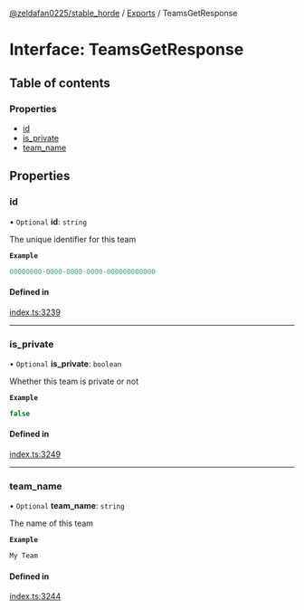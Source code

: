 [@zeldafan0225/stable_horde](../README.md) / [Exports](../modules.md) / TeamsGetResponse

# Interface: TeamsGetResponse

## Table of contents

### Properties

- [id](TeamsGetResponse.md#id)
- [is\_private](TeamsGetResponse.md#is_private)
- [team\_name](TeamsGetResponse.md#team_name)

## Properties

### id

• `Optional` **id**: `string`

The unique identifier for this team

**`Example`**

```ts
00000000-0000-0000-0000-000000000000
```

#### Defined in

[index.ts:3239](https://github.com/ZeldaFan0225/stable_horde/blob/c25ea19/index.ts#L3239)

___

### is\_private

• `Optional` **is\_private**: `boolean`

Whether this team is private or not

**`Example`**

```ts
false
```

#### Defined in

[index.ts:3249](https://github.com/ZeldaFan0225/stable_horde/blob/c25ea19/index.ts#L3249)

___

### team\_name

• `Optional` **team\_name**: `string`

The name of this team

**`Example`**

```ts
My Team
```

#### Defined in

[index.ts:3244](https://github.com/ZeldaFan0225/stable_horde/blob/c25ea19/index.ts#L3244)
